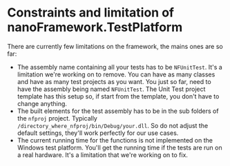 # Constraints and limitation of nanoFramework.TestPlatform

There are currently few limitations on the framework, the mains ones are so far:

- The assembly name containing all your tests has to be `NFUnitTest`. It's a limitation we're working on to remove. You can have as many classes and have as many test projects as you want. You just so far, need to have the assembly being named `NFUnitTest`. The Unit Test project template has this setup so, if start from the template, you don't have to change anything.
- The built elements for the test assembly has to be in the sub folders of the `nfproj` project. Typically `/directory_where_nfproj/bin/Debug/your.dll`. So do not adjust the default settings, they'll work perfectly for our use cases.
- The current running time for the functions is not implemented on the Windows test platform. You'll get the running time if the tests are run on a real hardware. It's a limitation that we're working on to fix.
